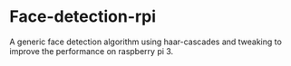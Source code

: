 # Face-detection-rpi
A generic face detection algorithm using haar-cascades and tweaking to improve the performance on raspberry pi 3.
